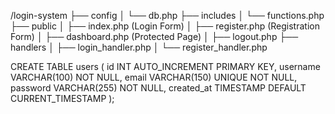 /login-system
├── config
│   └── db.php
├── includes
│   └── functions.php
├── public
│   ├── index.php           (Login Form)
│   ├── register.php        (Registration Form)
│   ├── dashboard.php       (Protected Page)
│   ├── logout.php
├── handlers
│   ├── login_handler.php
│   └── register_handler.php



CREATE TABLE users (
    id INT AUTO_INCREMENT PRIMARY KEY,
    username VARCHAR(100) NOT NULL,
    email VARCHAR(150) UNIQUE NOT NULL,
    password VARCHAR(255) NOT NULL,
    created_at TIMESTAMP DEFAULT CURRENT_TIMESTAMP
);
